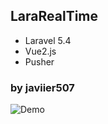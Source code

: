 

## LaraRealTime

- Laravel 5.4
- Vue2.js
- Pusher

### by javiier507

![Demo](https://media.giphy.com/media/l0Iy4MK6WUk7nVD6E/giphy.gif)

